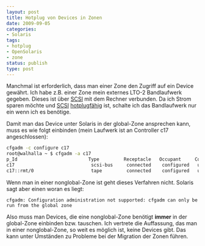 ```yaml
---
layout: post
title: Hotplug von Devices in Zonen
date: 2009-09-05
categories:
- Solaris
tags:
- hotplug
- OpenSolaris
- zone
status: publish
type: post
---
```

Manchmal ist erforderlich, dass man einer Zone den Zugriff auf ein Device gewährt. Ich habe z.B. einer Zone mein
externes LTO-2 Bandlaufwerk gegeben. Dieses ist über [SCSI](http://de.wikipedia.org/wiki/Small_Computer_System_Interface)
mit dem Rechner verbunden. Da ich Strom sparen möchte und [SCSI](http://de.wikipedia.org/wiki/Small_Computer_System_Interface)
[hotplugfähig](http://de.wikipedia.org/wiki/Hot_Swapping) ist, schalte ich das Bandlaufwerk nur ein wenn ich es benötige.


Damit man das Device unter Solaris in der global-Zone ansprechen kann, muss es wie folgt einbinden (mein Laufwerk ist an Controller c17 angeschlossen):

``` sh
cfgadm -c configure c17
root@walhalla ~ $ cfgadm -a c17
p_Id                          Type         Receptacle   Occupant     Condition
c17                            scsi-bus     connected    configured   unknown
c17::rmt/0                     tape         connected    configured   unknown
```


Wenn man in einer nonglobal-Zone ist geht dieses Verfahren nicht. Solaris sagt aber einen woran es liegt:

```
cfgadm: Configuration administration not supported: cfgadm can only be run from the global zone
```


Also muss man Devices, die eine nonglobal-Zone benötigt **immer** in der global-Zone
einbinden bzw. tauschen. Ich vertrete die Auffassung, das man in einer nonglobal-Zone,
so weit es möglich ist, keine Devices gibt. Das kann unter Umständen zu Probleme
bei der Migration der Zonen führen.
